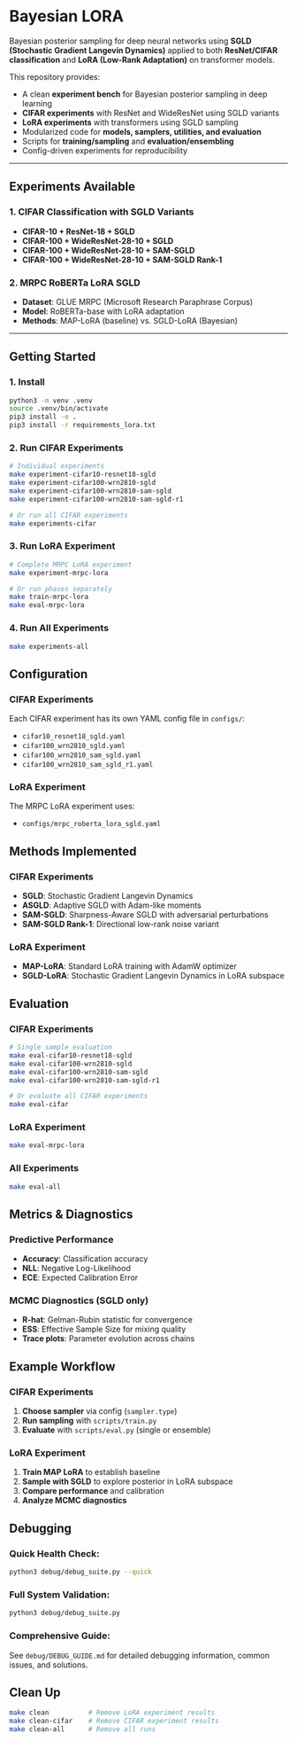 # Bayesian LORA

Bayesian posterior sampling for deep neural networks using **SGLD (Stochastic Gradient Langevin Dynamics)** applied to both **ResNet/CIFAR classification** and **LoRA (Low-Rank Adaptation)** on transformer models.

This repository provides:
- A clean **experiment bench** for Bayesian posterior sampling in deep learning
- **CIFAR experiments** with ResNet and WideResNet using SGLD variants
- **LoRA experiments** with transformers using SGLD sampling
- Modularized code for **models, samplers, utilities, and evaluation**
- Scripts for **training/sampling** and **evaluation/ensembling**
- Config-driven experiments for reproducibility

---

## Experiments Available

### 1. CIFAR Classification with SGLD Variants
- **CIFAR-10 + ResNet-18 + SGLD**
- **CIFAR-100 + WideResNet-28-10 + SGLD**
- **CIFAR-100 + WideResNet-28-10 + SAM-SGLD**
- **CIFAR-100 + WideResNet-28-10 + SAM-SGLD Rank-1**

### 2. MRPC RoBERTa LoRA SGLD
- **Dataset**: GLUE MRPC (Microsoft Research Paraphrase Corpus)
- **Model**: RoBERTa-base with LoRA adaptation
- **Methods**: MAP-LoRA (baseline) vs. SGLD-LoRA (Bayesian)

---

## Getting Started

### 1. Install
```bash
python3 -m venv .venv
source .venv/bin/activate
pip3 install -e .
pip3 install -r requirements_lora.txt
```

### 2. Run CIFAR Experiments
```bash
# Individual experiments
make experiment-cifar10-resnet18-sgld
make experiment-cifar100-wrn2810-sgld
make experiment-cifar100-wrn2810-sam-sgld
make experiment-cifar100-wrn2810-sam-sgld-r1

# Or run all CIFAR experiments
make experiments-cifar
```

### 3. Run LoRA Experiment
```bash
# Complete MRPC LoRA experiment
make experiment-mrpc-lora

# Or run phases separately
make train-mrpc-lora
make eval-mrpc-lora
```

### 4. Run All Experiments
```bash
make experiments-all
```

## Configuration

### CIFAR Experiments
Each CIFAR experiment has its own YAML config file in `configs/`:
- `cifar10_resnet18_sgld.yaml`
- `cifar100_wrn2810_sgld.yaml`
- `cifar100_wrn2810_sam_sgld.yaml`
- `cifar100_wrn2810_sam_sgld_r1.yaml`

### LoRA Experiment
The MRPC LoRA experiment uses:
- `configs/mrpc_roberta_lora_sgld.yaml`

## Methods Implemented

### CIFAR Experiments
- **SGLD**: Stochastic Gradient Langevin Dynamics
- **ASGLD**: Adaptive SGLD with Adam-like moments
- **SAM-SGLD**: Sharpness-Aware SGLD with adversarial perturbations
- **SAM-SGLD Rank-1**: Directional low-rank noise variant

### LoRA Experiment
- **MAP-LoRA**: Standard LoRA training with AdamW optimizer
- **SGLD-LoRA**: Stochastic Gradient Langevin Dynamics in LoRA subspace

## Evaluation

### CIFAR Experiments
```bash
# Single sample evaluation
make eval-cifar10-resnet18-sgld
make eval-cifar100-wrn2810-sgld
make eval-cifar100-wrn2810-sam-sgld
make eval-cifar100-wrn2810-sam-sgld-r1

# Or evaluate all CIFAR experiments
make eval-cifar
```

### LoRA Experiment
```bash
make eval-mrpc-lora
```

### All Experiments
```bash
make eval-all
```

## Metrics & Diagnostics

### Predictive Performance
- **Accuracy**: Classification accuracy
- **NLL**: Negative Log-Likelihood
- **ECE**: Expected Calibration Error

### MCMC Diagnostics (SGLD only)
- **R-hat**: Gelman-Rubin statistic for convergence
- **ESS**: Effective Sample Size for mixing quality
- **Trace plots**: Parameter evolution across chains

## Example Workflow

### CIFAR Experiments
1. **Choose sampler** via config (`sampler.type`)
2. **Run sampling** with `scripts/train.py`
3. **Evaluate** with `scripts/eval.py` (single or ensemble)

### LoRA Experiment
1. **Train MAP LoRA** to establish baseline
2. **Sample with SGLD** to explore posterior in LoRA subspace
3. **Compare performance** and calibration
4. **Analyze MCMC diagnostics**

## Debugging

### **Quick Health Check:**
```bash
python3 debug/debug_suite.py --quick
```

### **Full System Validation:**
```bash
python3 debug/debug_suite.py
```

### **Comprehensive Guide:**
See `debug/DEBUG_GUIDE.md` for detailed debugging information, common issues, and solutions.

## Clean Up
```bash
make clean          # Remove LoRA experiment results
make clean-cifar    # Remove CIFAR experiment results
make clean-all      # Remove all runs
```